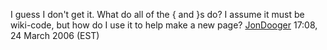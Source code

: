 I guess I don't get it. What do all of the { and }s do? I assume it must
be wiki-code, but how do I use it to help make a new page?
[JonDooger](User:JonDooger.md "wikilink") 17:08, 24 March 2006 (EST)
